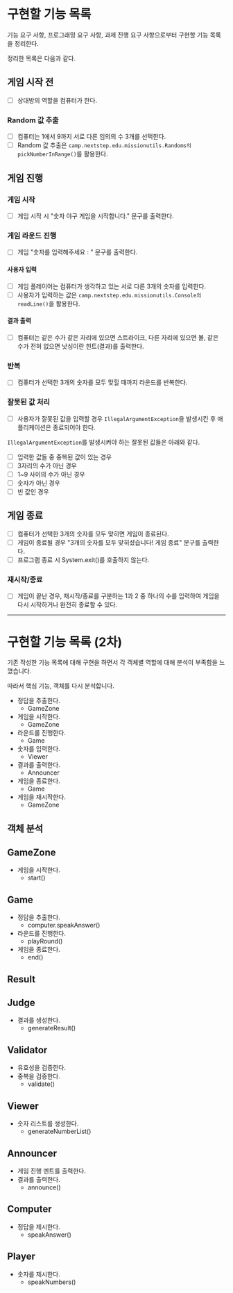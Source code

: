 # 구현할 기능 목록
기능 요구 사항, 프로그래밍 요구 사항, 과제 진행 요구 사항으로부터 구현할 기능 목록을 정리한다.

정리한 목록은 다음과 같다.
## 게임 시작 전
+ [ ] 상대방의 역할을 컴퓨터가 한다.
### Random 값 추출
+ [ ] 컴퓨터는 1에서 9까지 서로 다른 임의의 수 3개를 선택한다. 
+ [ ] Random 값 추출은 `camp.nextstep.edu.missionutils.Randoms의 pickNumberInRange()`를 활용한다.

## 게임 진행
### 게임 시작
- [ ] 게임 시작 시 "숫자 야구 게임을 시작합니다." 문구를 출력한다.
### 게임 라운드 진행
- [ ] 게임 "숫자를 입력해주세요 : " 문구를 출력한다.
#### 사용자 입력
- [ ] 게임 플레이어는 컴퓨터가 생각하고 있는 서로 다른 3개의 숫자를 입력한다.
- [ ] 사용자가 입력하는 값은 `camp.nextstep.edu.missionutils.Console의 readLine()`을 활용한다.
#### 결과 출력
- [ ] 컴퓨터는 같은 수가 같은 자리에 있으면 스트라이크, 다른 자리에 있으면 볼, 같은 수가 전혀 없으면 낫싱이란 힌트(결과)를 출력한다.

### 반복
- [ ] 컴퓨터가 선택한 3개의 숫자를 모두 맞힐 때까지 라운드를 반복한다.

### 잘못된 값 처리
- [ ] 사용자가 잘못된 값을 입력할 경우 `IllegalArgumentException`을 발생시킨 후 애플리케이션은 종료되어야 한다.

`IllegalArgumentException`를 발생시켜야 하는 잘못된 값들은 아래와 같다.
- [ ] 입력한 값들 중 중복된 값이 있는 경우
- [ ] 3자리의 수가 아닌 경우
- [ ] 1~9 사이의 수가 아닌 경우
- [ ] 숫자가 아닌 경우
- [ ] 빈 값인 경우

## 게임 종료
- [ ] 컴퓨터가 선택한 3개의 숫자를 모두 맞히면 게임이 종료된다.
- [ ] 게임이 종료될 경우 "3개의 숫자를 모두 맞히셨습니다! 게임 종료" 문구를 출력한다.
- [ ] 프로그램 종료 시 System.exit()를 호출하지 않는다.
### 재시작/종료
- [ ] 게임이 끝난 경우, 재시작/종료를 구분하는 1과 2 중 하나의 수를 입력하여 게임을 다시 시작하거나 완전히 종료할 수 있다.

---
# 구현할 기능 목록 (2차)
기존 작성한 기능 목록에 대해 구현을 하면서 각 객체별 역할에 대해 분석이 부족함을 느꼈습니다.

따라서 핵심 기능, 객체를 다시 분석합니다.

- 정답을 추출한다.
  - GameZone
- 게임을 시작한다.
  - GameZone
- 라운드를 진행한다.
  - Game
- 숫자를 입력한다.
  - Viewer
- 결과를 출력한다.
  - Announcer
- 게임을 종료한다.
  - Game
- 게임을 재시작한다.
  - GameZone

## 객체 분석

## GameZone

- 게임을 시작한다.
  - start()

## Game

- 정답을 추출한다.
  - computer.speakAnswer()
- 라운드를 진행한다.
  - playRound()
- 게임을 종료한다.
  - end()

## Result

## Judge
- 결과를 생성한다.
  - generateResult()

## Validator

- 유효성을 검증한다.
- 중복을 검증한다.
  - validate()

## Viewer

- 숫자 리스트를 생성한다.
  - generateNumberList()

## Announcer

- 게임 진행 멘트를 출력한다.
- 결과를 출력한다.
  - announce()

## Computer

- 정답을 제시한다.
  - speakAnswer()

## Player

- 숫자를 제시한다.
  - speakNumbers()
